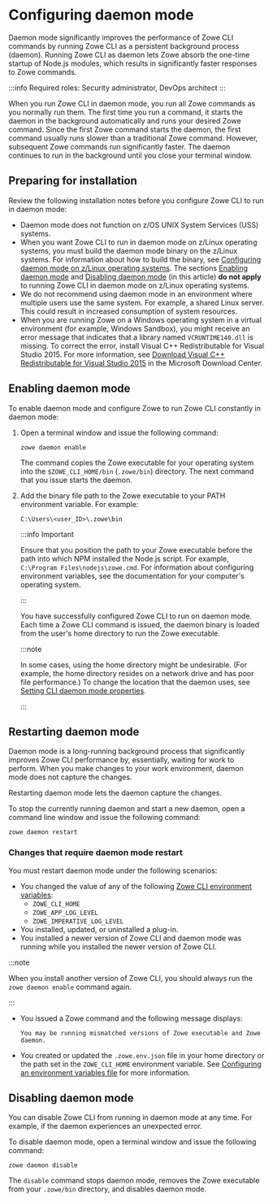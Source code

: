 # Configuring daemon mode

Daemon mode significantly improves the performance of Zowe CLI commands by running Zowe CLI as a persistent background process (daemon). Running Zowe CLI as daemon lets Zowe absorb the one-time startup of Node.js modules, which results in significantly faster responses to Zowe commands.

:::info Required roles: Security administrator, DevOps architect
:::

When you run Zowe CLI in daemon mode, you run all Zowe commands as you normally run them. The first time you run a command, it starts the daemon in the background automatically and runs your desired Zowe command. Since the first Zowe command starts the daemon, the first command usually runs slower than a traditional Zowe command. However, subsequent Zowe commands run significantly faster. The daemon continues to run in the background until you close your terminal window.

## Preparing for installation

Review the following installation notes before you configure Zowe CLI to run in daemon mode:

- Daemon mode does not function on z/OS UNIX System Services (USS) systems.
- When you want Zowe CLI to run in daemon mode on z/Linux operating systems, you must build the daemon mode binary on the z/Linux systems. For information about how to build the binary, see [Configuring daemon mode on z/Linux operating systems](../user-guide/cli-configure-daemon-on-zlinux-os.md). The sections [Enabling daemon mode](#enabling-daemon-mode) and [Disabling daemon mode](#disabling-daemon-mode) (in this article) **do not apply** to running Zowe CLI in daemon mode on z/Linux operating systems.
- We do not recommend using daemon mode in an environment where multiple users use the same system. For example, a shared Linux server. This could result in increased consumption of system resources.
- When you are running Zowe on a Windows operating system in a virtual environment (for example, Windows Sandbox), you might receive an error message that indicates that a library named `VCRUNTIME140.dll` is missing. To correct the error, install Visual C++ Redistributable for Visual Studio 2015. For more information, see [Download Visual C++ Redistributable for Visual Studio 2015](https://www.microsoft.com/en-us/download/details.aspx?id=48145) in the Microsoft Download Center.

## Enabling daemon mode

To enable daemon mode and configure Zowe to run Zowe CLI constantly in daemon mode:

1. Open a terminal window and issue the following command:

   ```
   zowe daemon enable
   ```

   The command copies the Zowe executable for your operating system into the `$ZOWE_CLI_HOME/bin` (`.zowe/bin`) directory. The next command that you issue starts the daemon.

2. Add the binary file path to the Zowe executable to your PATH environment variable. For example:

   ```
   C:\Users\<user_ID>\.zowe\bin
   ```

   :::info Important
   
   Ensure that you position the path to your Zowe executable before the path into which NPM installed the Node.js script. For example, `C:\Program Files\nodejs\zowe.cmd`. For information about configuring environment variables, see the documentation for your computer's operating system.

   :::

   You have successfully configured Zowe CLI to run on daemon mode. Each time a Zowe CLI command is issued, the daemon binary is loaded from the user's home directory to run the Zowe executable.
   
   :::note

   In some cases, using the home directory might be undesirable. (For example, the home directory resides on a network drive and has poor file performance.) To change the location that the daemon uses, see [Setting CLI daemon mode properties](../user-guide/cli-configuringcli-ev.md#setting-cli-daemon-mode-properties).

   :::

## Restarting daemon mode

Daemon mode is a long-running background process that significantly improves Zowe CLI performance by, essentially, waiting for work to perform. When you make changes to your work environment, daemon mode does not capture the changes.

Restarting daemon mode lets the daemon capture the changes.

To stop the currently running daemon and start a new daemon, open a command line window and issue the following command:

```
zowe daemon restart
```

### Changes that require daemon mode restart

You must restart daemon mode under the following scenarios:

- You changed the value of any of the following [Zowe CLI environment variables](cli-configuringcli-ev.md):
  - `ZOWE_CLI_HOME`
  - `ZOWE_APP_LOG_LEVEL`
  - `ZOWE_IMPERATIVE_LOG_LEVEL`
- You installed, updated, or uninstalled a plug-in.
- You installed a newer version of Zowe CLI and daemon mode was running while you installed the newer version of Zowe CLI.

:::note

When you install another version of Zowe CLI, you should always run the `zowe daemon enable` command again.

:::

- You issued a Zowe command and the following message displays:
   ```
   You may be running mismatched versions of Zowe executable and Zowe daemon.
   ```

- You created or updated the `.zowe.env.json` file in your home directory or the path set in the `ZOWE_CLI_HOME` environment variable. See [Configuring an environment variables file](../user-guide/cli-configuringcli-evfile) for more information.

## Disabling daemon mode

You can disable Zowe CLI from running in daemon mode at any time. For example, if the daemon experiences an unexpected error.

To disable daemon mode, open a terminal window and issue the following command:

   ```
   zowe daemon disable
   ```

The `disable` command stops daemon mode, removes the Zowe executable from your `.zowe/bin` directory, and disables daemon mode.
